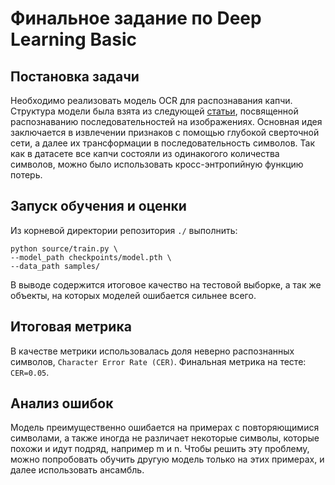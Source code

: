 # Финальное задание по Deep Learning Basic

## Постановка задачи
Необходимо реализовать модель OCR для распознавания капчи.
Структура модели была взята из следующей [статьи](https://arxiv.org/pdf/1507.05717.pdf), посвященной 
распознаванию последовательностей на изображениях. Основная идея заключается в извлечении 
признаков с помощью глубокой сверточной сети, а далее их трансформации в последовательность символов.
Так как в датасете все капчи состояли из одинакогого количества
символов, можно было использовать кросс-энтропийную функцию потерь.


## Запуск обучения и оценки
Из корневой директории репозитория `./` выполнить:
```
python source/train.py \
--model_path checkpoints/model.pth \
--data_path samples/
```
В выводе содержится итоговое качество на тестовой выборке, а так же объекты, на которых моделей 
ошибается сильнее всего.

## Итоговая метрика
В качестве метрики использовалась доля неверно распознанных 
символов, `Character Error Rate (CER)`. Финальная метрика на тесте: `CER=0.05`.

## Анализ ошибок
Модель преимущественно ошибается на примерах с повторяющимися символами, а также иногда 
не различает некоторые символы, которые похожи и идут подряд, например m и n. Чтобы решить эту проблему, 
можно попробовать обучить другую модель только на этих примерах, и далее использовать ансамбль.